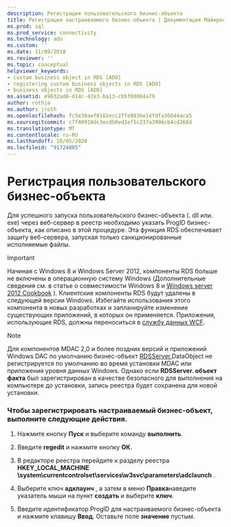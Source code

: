 ```yaml
---
description: Регистрация пользовательского бизнес-объекта
title: Регистрация настраиваемого бизнес-объекта | Документация Майкрософт
ms.prod: sql
ms.prod_service: connectivity
ms.technology: ado
ms.custom: ''
ms.date: 11/09/2018
ms.reviewer: ''
ms.topic: conceptual
helpviewer_keywords:
- custom business object in RDS [ADO]
- registering custom business objects in RDS [ADO]
- business objects in RDS [ADO]
ms.assetid: e9032ad8-d14c-42e3-ba13-cb5f00084a79
author: rothja
ms.author: jroth
ms.openlocfilehash: fc5e30aef0162ecc2ffe9016e14fdfa36644aca5
ms.sourcegitcommit: c7f40918dc3ecdb0ed2ef5c237a3996cb4cd268d
ms.translationtype: MT
ms.contentlocale: ru-RU
ms.lasthandoff: 10/05/2020
ms.locfileid: "91724885"
---
```

# <a name="registering-a-custom-business-object"></a>Регистрация пользовательского бизнес-объекта
Для успешного запуска пользовательского бизнес-объекта (. dll или. exe) через веб-сервер в реестр необходимо указать ProgID бизнес-объекта, как описано в этой процедуре. Эта функция RDS обеспечивает защиту веб-сервера, запуская только санкционированные исполняемые файлы.  
  
> [!IMPORTANT]
>  Начиная с Windows 8 и Windows Server 2012, компоненты RDS больше не включены в операционную систему Windows (Дополнительные сведения см. в статье о совместимости Windows 8 и [Windows server 2012 Cookbook](https://www.microsoft.com/download/details.aspx?id=27416) ). Клиентские компоненты RDS будут удалены в следующей версии Windows. Избегайте использования этого компонента в новых разработках и запланируйте изменение существующих приложений, в которых он применяется. Приложения, использующие RDS, должны переноситься в [службу данных WCF](/dotnet/framework/wcf/).  
  
> [!NOTE]
>  Для компонентов MDAC 2,0 и более поздних версий и приложений Windows DAC по умолчанию бизнес-объект [RDSServer.](../../reference/rds-api/datafactory-object-rdsserver.md)DataObject не регистрируется по умолчанию во время установки MDAC или приложения уровня данных Windows. Однако если **RDSServer. объект факта** был зарегистрирован в качестве безопасного для выполнения на компьютере до установки, запись реестра будет сохранена для новой установки.  
  
### <a name="to-register-a-custom-business-object"></a>Чтобы зарегистрировать настраиваемый бизнес-объект, выполните следующие действия.  
  
1.  Нажмите кнопку **Пуск** и выберите команду **выполнить**.  
  
2.  Введите **regedit** и нажмите кнопку **ОК**.  
  
3.  В редакторе реестра перейдите к разделу реестра **HKEY_LOCAL_MACHINE \system\currentcontrolset\services\w3svc\parameters\adclaunch** .  
  
4.  Выберите ключ **адклаунч** , а затем в меню **Правка**наведите указатель мыши на пункт **создать** и выберите **ключ**.  
  
5.  Введите идентификатор ProgID для настраиваемого бизнес-объекта и нажмите клавишу **Ввод**. Оставьте поле **значение** пустым.